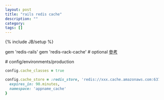 ```yaml
---
layout: post
title: "rails redis cache"
description: ""
category:
tags: []
---
```

{% include JB/setup %}

gem 'redis-rails'
gem 'redis-rack-cache' # optional
[參考](http://translate17.com/article/1417)

\# config/environments/production

```ruby
config.cache_classes = true

config.cache_store = :redis_store, 'redis://xxx.cache.amazonaws.com:6379/0', {
  expires_in: 90.minutes,
  namespace: 'appname_cache'
}
```
